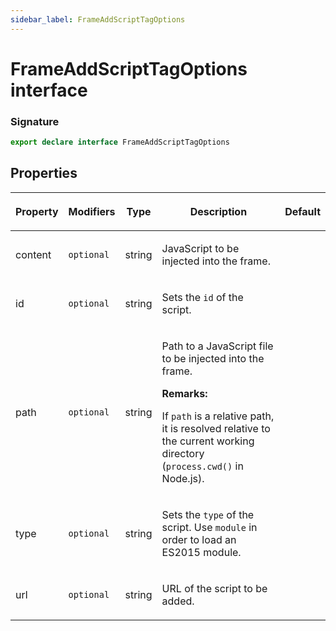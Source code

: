 ```yaml
---
sidebar_label: FrameAddScriptTagOptions
---
```


# FrameAddScriptTagOptions interface

### Signature

```typescript
export declare interface FrameAddScriptTagOptions
```

## Properties

<table><thead><tr><th>

Property

</th><th>

Modifiers

</th><th>

Type

</th><th>

Description

</th><th>

Default

</th></tr></thead>
<tbody><tr><td>

<span id="content">content</span>

</td><td>

`optional`

</td><td>

string

</td><td>

JavaScript to be injected into the frame.

</td><td>

</td></tr>
<tr><td>

<span id="id">id</span>

</td><td>

`optional`

</td><td>

string

</td><td>

Sets the `id` of the script.

</td><td>

</td></tr>
<tr><td>

<span id="path">path</span>

</td><td>

`optional`

</td><td>

string

</td><td>

Path to a JavaScript file to be injected into the frame.

**Remarks:**

If `path` is a relative path, it is resolved relative to the current working directory (`process.cwd()` in Node.js).

</td><td>

</td></tr>
<tr><td>

<span id="type">type</span>

</td><td>

`optional`

</td><td>

string

</td><td>

Sets the `type` of the script. Use `module` in order to load an ES2015 module.

</td><td>

</td></tr>
<tr><td>

<span id="url">url</span>

</td><td>

`optional`

</td><td>

string

</td><td>

URL of the script to be added.

</td><td>

</td></tr>
</tbody></table>

